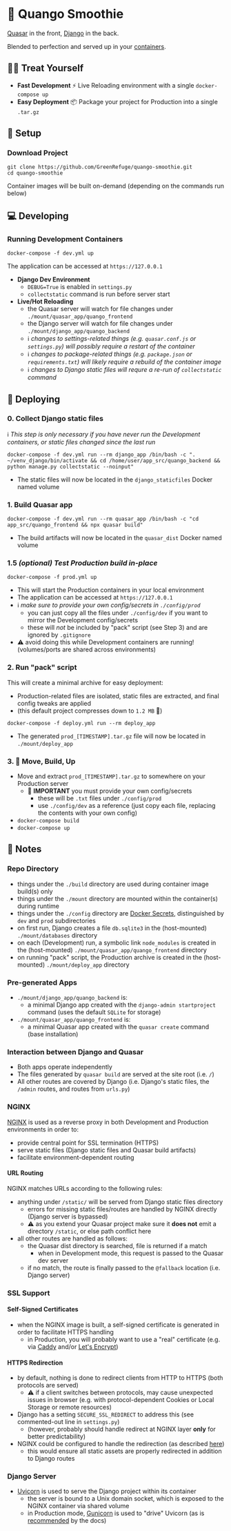 # :tropical_drink: Quango Smoothie

[Quasar](https://quasar.dev/) in the front, [Django](https://www.djangoproject.com/) in the back.

Blended to perfection and served up in your [containers](https://github.com/docker/compose).



## :lotus_position_man: Treat Yourself
- **Fast Development** :zap: Live Reloading environment with a single `docker-compose up`
- **Easy Deployment** :package: Package your project for Production into a single `.tar.gz`



## :sunrise: Setup


### Download Project
```console
git clone https://github.com/GreenRefuge/quango-smoothie.git
cd quango-smoothie
```

Container images will be built on-demand (depending on the commands run below)



## :computer: Developing


### Running Development Containers
```console
docker-compose -f dev.yml up
```
The application can be accessed at `https://127.0.0.1`
- **Django Dev Environment**
  - `DEBUG=True` is enabled in `settings.py`
  - `collectstatic` command is run before server start
- **Live/Hot Reloading**
  - the Quasar server will watch for file changes under `./mount/quasar_app/quango_frontend`
  - the Django server will watch for file changes under `./mount/django_app/quango_backend`
  - :information_source: *changes to settings-related things (e.g. `quasar.conf.js` or `settings.py`) will possibly require a restart of the container*
  - :information_source: *changes to package-related things (e.g. `package.json` or `requirements.txt`) will likely require a rebuild of the container image*
  - :information_source: *changes to Django static files will requre a re-run of `collectstatic` command*



## :rocket: Deploying


### 0. Collect Django static files
:information_source: *This step is only necessary if you have never run the Development containers, or static files changed since the last run*
```console
docker-compose -f dev.yml run --rm django_app /bin/bash -c ". ~/venv_django/bin/activate && cd /home/user/app_src/quango_backend && python manage.py collectstatic --noinput"
```
- The static files will now be located in the `django_staticfiles` Docker named volume


### 1. Build Quasar app
```console
docker-compose -f dev.yml run --rm quasar_app /bin/bash -c "cd app_src/quango_frontend && npx quasar build"
```
- The build artifacts will now be located in the `quasar_dist` Docker named volume


### 1.5 *(optional) Test Production build in-place*
```
docker-compose -f prod.yml up
```
- This will start the Production containers in your local environment
- The application can be accessed at `https://127.0.0.1`
- :information_source: *make sure to provide your own config/secrets in `./config/prod`*
  - you can just copy all the files under `./config/dev` if you want to mirror the Development config/secrets
  - these will _not_ be included by "pack" script (see Step 3) and are ignored by `.gitignore`
- :warning: avoid doing this while Development containers are running! (volumes/ports are shared across environments)


### 2. Run "pack" script
This will create a minimal archive for easy deployment:
- Production-related files are isolated, static files are extracted, and final config tweaks are applied
- (this default project compresses down to `1.2 MB` :floppy_disk:)
```console
docker-compose -f deploy.yml run --rm deploy_app
```
- The generated `prod_[TIMESTAMP].tar.gz` file will now be located in `./mount/deploy_app`


### 3. :tada: Move, Build, Up
- Move and extract `prod_[TIMESTAMP].tar.gz` to somewhere on your Production server
  - :key: **IMPORTANT** you must provide your own config/secrets
    - these will be `.txt` files under `./config/prod`
    - use `./config/dev` as a reference (just copy each file, replacing the contents with your own config)
- `docker-compose build`
- `docker-compose up`



## :book: Notes


### Repo Directory
- things under the `./build` directory are used during container image build(s) only
- things under the `./mount` directory are mounted within the container(s) during runtime
- things under the `./config` directory are [Docker Secrets](https://docs.docker.com/engine/swarm/secrets/), distinguished by `dev` and `prod` subdirectories
- on first run, Django creates a file `db.sqlite3` in the (host-mounted) `./mount/databases` directory
- on each (Development) run, a symbolic link `node_modules` is created in the (host-mounted) `./mount/quasar_app/quango_frontend` directory
- on running "pack" script, the Production archive is created in the (host-mounted) `./mount/deploy_app` directory


### Pre-generated Apps
- `./mount/django_app/quango_backend` is:
  - a minimal Django app created with the `django-admin startproject` command (uses the default `SQLite` for storage)
- `./mount/quasar_app/quango_frontend` is:
  - a minimal Quasar app created with the `quasar create` command (base installation)


### Interaction between Django and Quasar

- Both apps operate independently
- The files generated by `quasar build` are served at the site root (i.e. `/`)
- All other routes are covered by Django (i.e. Django's static files, the `/admin` routes, and routes from `urls.py`)


### NGINX

[NGINX](https://www.nginx.com/) is used as a reverse proxy in both Development and Production environments in order to:

- provide central point for SSL termination (HTTPS)
- serve static files (Django static files and Quasar build artifacts)
- facilitate environment-dependent routing

#### URL Routing
NGINX matches URLs according to the following rules:
- anything under `/static/` will be served from Django static files directory
  - errors for missing static files/routes are handled by NGINX directly (Django server is bypassed)
  - :warning: as you extend your Quasar project make sure it **does not** emit a directory `/static`, or else path conflict here
- all other routes are handled as follows:
  - the Quasar dist directory is searched, file is returned if a match
    - when in Development mode, this request is passed to the Quasar dev server
  - if no match, the route is finally passed to the `@fallback` location (i.e. Django server)


### SSL Support

#### Self-Signed Certificates
- when the NGINX image is built, a self-signed certificate is generated in order to facilitate HTTPS handling
  - in Production, you will probably want to use a "real" certificate (e.g. via [Caddy](https://caddyserver.com/) and/or [Let's Encrypt](https://letsencrypt.org/))

#### HTTPS Redirection
- by default, nothing is done to redirect clients from HTTP to HTTPS (both protocols are served)
  - :warning: if a client switches between protocols, may cause unexpected issues in browser (e.g. with protocol-dependent Cookies or Local Storage or remote resources)
- Django has a setting `SECURE_SSL_REDIRECT` to address this (see commented-out line in `settings.py`)
  - (however, probably should handle redirect at NGINX layer **only** for better predictability)
- NGINX could be configured to handle the redirection (as described [here](https://serversforhackers.com/c/redirect-http-to-https-nginx))
  - this would ensure all static assets are properly redirected in addition to Django routes


### Django Server
- [Uvicorn](https://www.uvicorn.org/) is used to serve the Django project within its container
  - the server is bound to a Unix domain socket, which is exposed to the NGINX container via shared volume
  - in Production mode, [Gunicorn](https://gunicorn.org/) is used to "drive" Uvicorn (as is [recommended](https://www.uvicorn.org/deployment/) by the docs)
